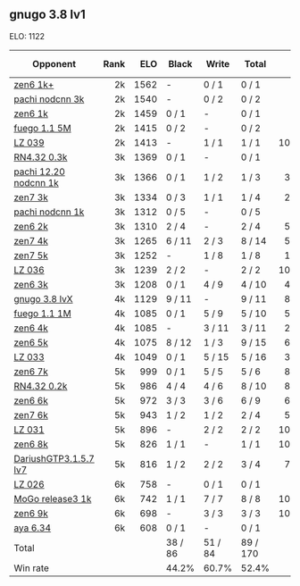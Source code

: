 ## gnugo 3.8 lv1 ##

ELO: 1122

Opponent | Rank | ELO | Black | Write | Total | Win rate
---------|-----:|----:|-------|-------|-------|-------:
[zen6 1k+](zen6%201k+.md) | 2k | 1562 | - | 0 / 1 | 0 / 1 | 0.0%
[pachi nodcnn 3k](pachi%20nodcnn%203k.md) | 2k | 1540 | - | 0 / 2 | 0 / 2 | 0.0%
[zen6 1k](zen6%201k.md) | 2k | 1459 | 0 / 1 | - | 0 / 1 | 0.0%
[fuego 1.1 5M](fuego%201.1%205M.md) | 2k | 1415 | 0 / 2 | - | 0 / 2 | 0.0%
[LZ 039](LZ%20039.md) | 2k | 1413 | - | 1 / 1 | 1 / 1 | 100.0%
[RN4.32 0.3k](RN4.32%200.3k.md) | 3k | 1369 | 0 / 1 | - | 0 / 1 | 0.0%
[pachi 12.20 nodcnn 1k](pachi%2012.20%20nodcnn%201k.md) | 3k | 1366 | 0 / 1 | 1 / 2 | 1 / 3 | 33.3%
[zen7 3k](zen7%203k.md) | 3k | 1334 | 0 / 3 | 1 / 1 | 1 / 4 | 25.0%
[pachi nodcnn 1k](pachi%20nodcnn%201k.md) | 3k | 1312 | 0 / 5 | - | 0 / 5 | 0.0%
[zen6 2k](zen6%202k.md) | 3k | 1310 | 2 / 4 | - | 2 / 4 | 50.0%
[zen7 4k](zen7%204k.md) | 3k | 1265 | 6 / 11 | 2 / 3 | 8 / 14 | 57.1%
[zen7 5k](zen7%205k.md) | 3k | 1252 | - | 1 / 8 | 1 / 8 | 12.5%
[LZ 036](LZ%20036.md) | 3k | 1239 | 2 / 2 | - | 2 / 2 | 100.0%
[zen6 3k](zen6%203k.md) | 3k | 1208 | 0 / 1 | 4 / 9 | 4 / 10 | 40.0%
[gnugo 3.8 lvX](gnugo%203.8%20lvX.md) | 4k | 1129 | 9 / 11 | - | 9 / 11 | 81.8%
[fuego 1.1 1M](fuego%201.1%201M.md) | 4k | 1085 | 0 / 1 | 5 / 9 | 5 / 10 | 50.0%
[zen6 4k](zen6%204k.md) | 4k | 1085 | - | 3 / 11 | 3 / 11 | 27.3%
[zen6 5k](zen6%205k.md) | 4k | 1075 | 8 / 12 | 1 / 3 | 9 / 15 | 60.0%
[LZ 033](LZ%20033.md) | 4k | 1049 | 0 / 1 | 5 / 15 | 5 / 16 | 31.3%
[zen6 7k](zen6%207k.md) | 5k | 999 | 0 / 1 | 5 / 5 | 5 / 6 | 83.3%
[RN4.32 0.2k](RN4.32%200.2k.md) | 5k | 986 | 4 / 4 | 4 / 6 | 8 / 10 | 80.0%
[zen6 6k](zen6%206k.md) | 5k | 972 | 3 / 3 | 3 / 6 | 6 / 9 | 66.7%
[zen7 6k](zen7%206k.md) | 5k | 943 | 1 / 2 | 1 / 2 | 2 / 4 | 50.0%
[LZ 031](LZ%20031.md) | 5k | 896 | - | 2 / 2 | 2 / 2 | 100.0%
[zen6 8k](zen6%208k.md) | 5k | 826 | 1 / 1 | - | 1 / 1 | 100.0%
[DariushGTP3.1.5.7 lv7](DariushGTP3.1.5.7%20lv7.md) | 5k | 816 | 1 / 2 | 2 / 2 | 3 / 4 | 75.0%
[LZ 026](LZ%20026.md) | 6k | 758 | - | 0 / 1 | 0 / 1 | 0.0%
[MoGo release3 1k](MoGo%20release3%201k.md) | 6k | 742 | 1 / 1 | 7 / 7 | 8 / 8 | 100.0%
[zen6 9k](zen6%209k.md) | 6k | 698 | - | 3 / 3 | 3 / 3 | 100.0%
[aya 6.34](aya%206.34.md) | 6k | 608 | 0 / 1 | - | 0 / 1 | 0.0%
Total | | | 38 / 86 | 51 / 84 | 89 / 170 | 
Win rate| | | 44.2% | 60.7% | 52.4% | 
